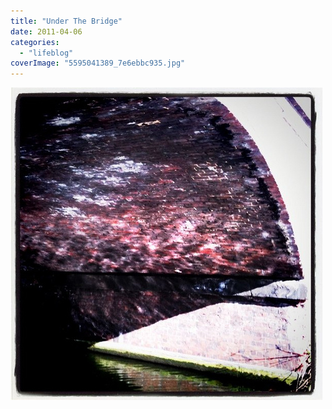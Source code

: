 ```yaml
---
title: "Under The Bridge"
date: 2011-04-06
categories: 
  - "lifeblog"
coverImage: "5595041389_7e6ebbc935.jpg"
---
```


[![Under The Bridge](images/5595041389_7e6ebbc935.jpg)](http://www.flickr.com/photos/davelodwig/5595041389/)
